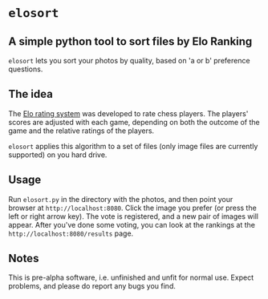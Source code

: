 # `elosort`
## A simple python tool to sort files by Elo Ranking

`elosort` lets you sort your photos by quality, based on 'a or b' preference questions.

## The idea

The [Elo rating system](http://en.wikipedia.org/wiki/Elo_rating_system) was developed to rate chess players. The players' scores are adjusted with each game, depending on both the outcome of the game and the relative ratings of the players.

`elosort` applies this algorithm to a set of files (only image files are currently supported) on you hard drive.

## Usage

Run `elosort.py` in the directory with the photos, and then point your browser at `http://localhost:8080`. Click the image you prefer (or press the left or right arrow key). The vote is registered, and a new pair of images will appear. After you've done some voting, you can look at the rankings at the `http://localhost:8080/results` page.

## Notes

This is pre-alpha software, i.e. unfinished and unfit for normal use. Expect problems, and please do report any bugs you find.

